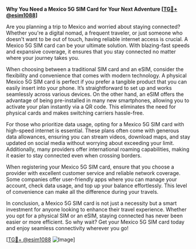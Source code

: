 **Why You Need a Mexico 5G SIM Card for Your Next Adventure [[TG💪+ @esim1088](https://t.me/s/esim1088)]**

Are you planning a trip to Mexico and worried about staying connected? Whether you're a digital nomad, a frequent traveler, or just someone who doesn't want to be out of touch, having reliable internet access is crucial. A Mexico 5G SIM card can be your ultimate solution. With blazing-fast speeds and expansive coverage, it ensures that you stay connected no matter where your journey takes you.

When choosing between a traditional SIM card and an eSIM, consider the flexibility and convenience that comes with modern technology. A physical Mexico 5G SIM card is perfect if you prefer a tangible product that you can easily insert into your phone. It’s straightforward to set up and works seamlessly across various devices. On the other hand, an eSIM offers the advantage of being pre-installed in many new smartphones, allowing you to activate your plan instantly via a QR code. This eliminates the need for physical cards and makes switching carriers hassle-free.

For those who prioritize data usage, opting for a Mexico 5G SIM card with high-speed internet is essential. These plans often come with generous data allowances, ensuring you can stream videos, download maps, and stay updated on social media without worrying about exceeding your limit. Additionally, many providers offer international roaming capabilities, making it easier to stay connected even when crossing borders.

When registering your Mexico 5G SIM card, ensure that you choose a provider with excellent customer service and reliable network coverage. Some companies offer user-friendly apps where you can manage your account, check data usage, and top up your balance effortlessly. This level of convenience can make all the difference during your travels.

In conclusion, a Mexico 5G SIM card is not just a necessity but a smart investment for anyone looking to enhance their travel experience. Whether you opt for a physical SIM or an eSIM, staying connected has never been easier or more efficient. So why wait? Get your Mexico 5G SIM card today and enjoy seamless connectivity wherever you go! 

[[TG💪+ @esim1088](https://t.me/s/esim1088) ![Image](https://i.postimg.cc/Y0z9fWf4/image.png)]